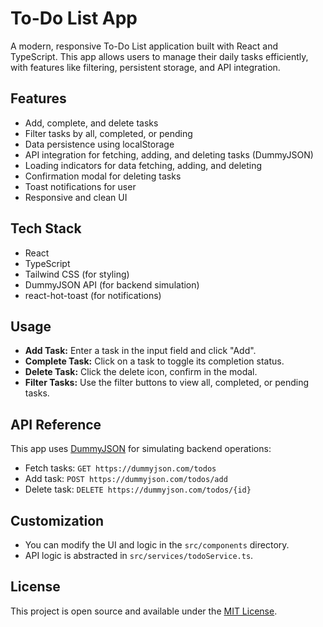 # To-Do List App

A modern, responsive To-Do List application built with React and TypeScript. This app allows users to manage their daily tasks efficiently, with features like filtering, persistent storage, and API integration.

## Features

- Add, complete, and delete tasks
- Filter tasks by all, completed, or pending
- Data persistence using localStorage
- API integration for fetching, adding, and deleting tasks (DummyJSON)
- Loading indicators for data fetching, adding, and deleting
- Confirmation modal for deleting tasks
- Toast notifications for user
- Responsive and clean UI

## Tech Stack

- React
- TypeScript
- Tailwind CSS (for styling)
- DummyJSON API (for backend simulation)
- react-hot-toast (for notifications)

## Usage

- **Add Task:** Enter a task in the input field and click "Add".
- **Complete Task:** Click on a task to toggle its completion status.
- **Delete Task:** Click the delete icon, confirm in the modal.
- **Filter Tasks:** Use the filter buttons to view all, completed, or pending tasks.

## API Reference

This app uses [DummyJSON](https://dummyjson.com/) for simulating backend operations:
- Fetch tasks: `GET https://dummyjson.com/todos`
- Add task: `POST https://dummyjson.com/todos/add`
- Delete task: `DELETE https://dummyjson.com/todos/{id}`

## Customization
- You can modify the UI and logic in the `src/components` directory.
- API logic is abstracted in `src/services/todoService.ts`.

## License

This project is open source and available under the [MIT License](LICENSE).
